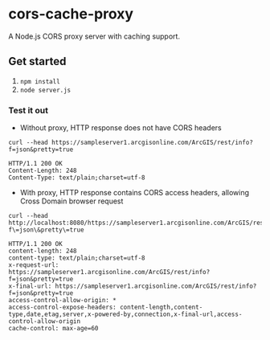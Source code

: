 # cors-cache-proxy

A Node.js CORS proxy server with caching support.

## Get started
1. `npm install`
1. `node server.js`


### Test it out
- Without proxy, HTTP response does not have CORS headers
```
curl --head https://sampleserver1.arcgisonline.com/ArcGIS/rest/info?f=json&pretty=true

HTTP/1.1 200 OK
Content-Length: 248
Content-Type: text/plain;charset=utf-8
```

- With proxy, HTTP response contains CORS access headers, allowing Cross Domain browser request
```
curl --head http://localhost:8080/https://sampleserver1.arcgisonline.com/ArcGIS/rest/info\?f\=json\&pretty\=true

HTTP/1.1 200 OK
content-length: 248
content-type: text/plain;charset=utf-8
x-request-url: https://sampleserver1.arcgisonline.com/ArcGIS/rest/info?f=json&pretty=true
x-final-url: https://sampleserver1.arcgisonline.com/ArcGIS/rest/info?f=json&pretty=true
access-control-allow-origin: *
access-control-expose-headers: content-length,content-type,date,etag,server,x-powered-by,connection,x-final-url,access-control-allow-origin
cache-control: max-age=60
```
